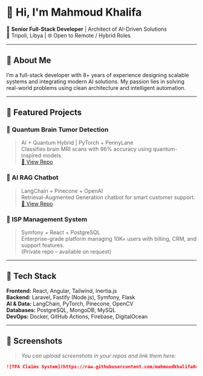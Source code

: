 # 👋 Hi, I'm Mahmoud Khalifa

🎯 **Senior Full-Stack Developer** | Architect of AI-Driven Solutions  
📍 Tripoli, Libya | 🌐 Open to Remote / Hybrid Roles

---

## 🧠 About Me

I’m a full-stack developer with 8+ years of experience designing scalable systems and integrating modern AI solutions. My passion lies in solving real-world problems using clean architecture and intelligent automation.

---

## 🚀 Featured Projects

### 🧠 Quantum Brain Tumor Detection
> AI + Quantum Hybrid | PyTorch + PennyLane  
Classifies brain MRI scans with 96% accuracy using quantum-inspired models.  
[🔗 View Repo](https://github.com/mahmoudkhalifa84/quantum-brain-tumor-detection)

### 🤖 AI RAG Chatbot
> LangChain + Pinecone + OpenAI  
Retrieval-Augmented Generation chatbot for smart customer support.  
[🔗 View Repo](https://github.com/mahmoudkhalifa84/ai-rag-chatbot)

### 🧾 ISP Management System
> Symfony + React + PostgreSQL  
Enterprise-grade platform managing 10K+ users with billing, CRM, and support features.  
(Private repo – available on request)

---

## 🧰 Tech Stack

**Frontend:** React, Angular, Tailwind, Inertia.js  
**Backend:** Laravel, Fastify (Node.js), Symfony, Flask  
**AI & Data:** LangChain, PyTorch, Pinecone, OpenCV  
**Databases:** PostgreSQL, MongoDB, MySQL  
**DevOps:** Docker, GitHub Actions, Firebase, DigitalOcean

---

## 📸 Screenshots

> *You can upload screenshots in your repos and link them here:*

```markdown
![TPA Claims System](https://raw.githubusercontent.com/mahmoudkhalifa84/project-name/main/screenshots/dashboard.png)
